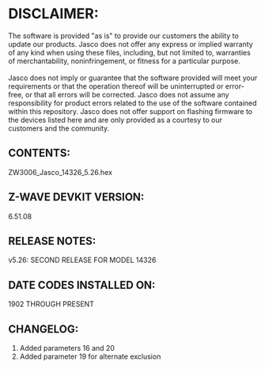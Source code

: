 # DISCLAIMER:
The software is provided "as is" to provide our customers the ability to update our products. Jasco does not offer any express or implied warranty of any kind when using these files, including, but not limited to, warranties of merchantability, noninfringement, or fitness for a particular purpose.<br>
<br>
Jasco does not imply or guarantee that the software provided will meet your requirements or that the operation thereof will be uninterrupted or error-free, or that all errors will be corrected. Jasco does not assume any responsibility for product errors related to the use of the software contained within this repository. Jasco does not offer support on flashing firmware to the devices listed here and are only provided as a courtesy to our customers and the community.

## CONTENTS:
ZW3006_Jasco_14326_5.26.hex

## Z-WAVE DEVKIT VERSION:
6.51.08

## RELEASE NOTES:
v5.26: SECOND RELEASE FOR MODEL 14326

## DATE CODES INSTALLED ON:
1902 THROUGH PRESENT

## CHANGELOG:
1. Added parameters 16 and 20
2. Added parameter 19 for alternate exclusion